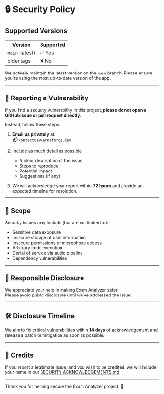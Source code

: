 # 🔒 Security Policy

## Supported Versions

| Version       | Supported          |
|---------------|--------------------|
| `main` (latest) | ✅ Yes             |
| older tags    | ❌ No               |

We actively maintain the latest version on the `main` branch. Please ensure you're using the most up-to-date version of the app.

---

## 📢 Reporting a Vulnerability

If you find a security vulnerability in this project, **please do not open a GitHub issue or pull request directly**.

Instead, follow these steps:

1. **Email us privately** at:  
   📬 `contactus@karnaforge.dev`  
2. Include as much detail as possible:
   - A clear description of the issue
   - Steps to reproduce
   - Potential impact
   - Suggestions (if any)

3. We will acknowledge your report within **72 hours** and provide an expected timeline for resolution.

---

## 🔐 Scope

Security issues may include (but are not limited to):

- Sensitive data exposure
- Insecure storage of user information
- Insecure permissions or microphone access
- Arbitrary code execution
- Denial of service via audio pipeline
- Dependency vulnerabilities

---

## 🙏 Responsible Disclosure

We appreciate your help in making Exam Analyzer safer.  
Please avoid public disclosure until we’ve addressed the issue.

---

## 🛠 Disclosure Timeline

We aim to fix critical vulnerabilities within **14 days** of acknowledgement and release a patch or mitigation as soon as possible.

---

## 📝 Credits

If you report a legitimate issue, and you wish to be credited, we will include your name in our [SECURITY-ACKNOWLEDGEMENTS.md](./SECURITY-ACKNOWLEDGEMENTS.md)

---

Thank you for helping secure the Exam Analyzer project. 💙
